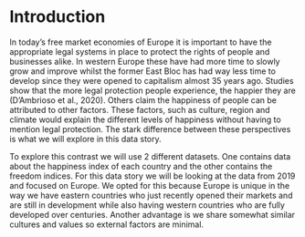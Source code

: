 # Introduction

In today’s free market economies of Europe it is important to have the appropriate legal systems in place to protect the rights of people and businesses alike. In western Europe these have had more time to slowly grow and improve whilst the former East Bloc has had way less time to develop since they were opened to capitalism almost 35 years ago. Studies show that the more legal protection people experience, the happier they are (D’Ambrioso et al., 2020). Others claim the happiness of people can be attributed to other factors. These factors, such as culture, region and climate would explain the different levels of happiness without having to mention legal protection. The stark difference between these perspectives is what we will explore in this data story.

To explore this contrast we will use 2 different datasets. One contains data about the happiness index of each country and the other contains the freedom indices. For this data story we will be looking at the data from 2019 and focused on Europe. We opted for this because Europe is unique in the way we have eastern countries who just recently opened their markets and are still in development while also having western countries who are fully developed over centuries. Another advantage is we share somewhat similar cultures and values so external factors are minimal.